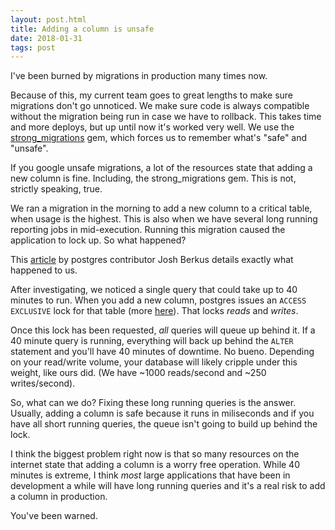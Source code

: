 ```yaml
---
layout: post.html
title: Adding a column is unsafe
date: 2018-01-31
tags: post
---
```


I've been burned by migrations in production many times now.

Because of this, my current team goes to great lengths to make sure migrations don't go unnoticed.
We make sure code is always compatible without the migration being run in case we have to rollback.
This takes time and more deploys, but up until now it's worked very well.
We use the [strong_migrations](https://github.com/ankane/strong_migrations) gem, which forces us to remember what's
"safe" and "unsafe".

If you google unsafe migrations, a lot of the resources state that adding a new column is fine.
Including, the strong_migrations gem. This is not, strictly speaking, true.

We ran a migration in the morning to add a new column to a critical table, when usage is the highest.
This is also when we have several long running reporting jobs in mid-execution.
Running this migration caused the application to lock up. So what happened?

This [article](http://www.databasesoup.com/2013/11/alter-table-and-downtime-part-ii.html) by postgres contributor Josh Berkus details exactly what happened to us.

After investigating, we noticed a single query that could take up to 40 minutes to run.
When you add a new column, postgres issues an `ACCESS EXCLUSIVE` lock for that table (more [here](https://www.postgresql.org/docs/9.5/static/sql-altertable.html)).
That locks _reads_ and _writes_.

Once this lock has been requested, _all_ queries will queue up behind it.
If a 40 minute query is running, everything will back up behind the `ALTER` statement and you'll have 40 minutes of downtime. No bueno. Depending on your read/write volume, your database will likely cripple under this weight, like ours did. (We have ~1000 reads/second and ~250 writes/second).

So, what can we do? Fixing these long running queries is the answer. Usually, adding a column is safe because it runs
in miliseconds and if you have all short running queries, the queue isn't going to build up behind the lock.

I think the biggest problem right now is that so many resources on the internet state that adding a column is a worry free operation.
While 40 minutes is extreme, I think _most_ large applications that have been in development a while will have
long running queries and it's a real risk to add a column in production.

You've been warned.
